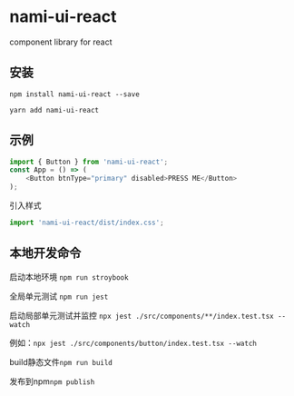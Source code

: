 # nami-ui-react

component library for react

## 安装

`npm install nami-ui-react --save`

`yarn add nami-ui-react`

## 示例

```js
import { Button } from 'nami-ui-react';
const App = () => (
    <Button btnType="primary" disabled>PRESS ME</Button>
);
```

引入样式

```js
import 'nami-ui-react/dist/index.css';
```

## 本地开发命令

启动本地环境 `npm run stroybook`

全局单元测试 `npm run jest`

启动局部单元测试并监控 `npx jest ./src/components/**/index.test.tsx --watch`

例如：`npx jest ./src/components/button/index.test.tsx --watch`

build静态文件`npm run build`

发布到npm`npm publish`
